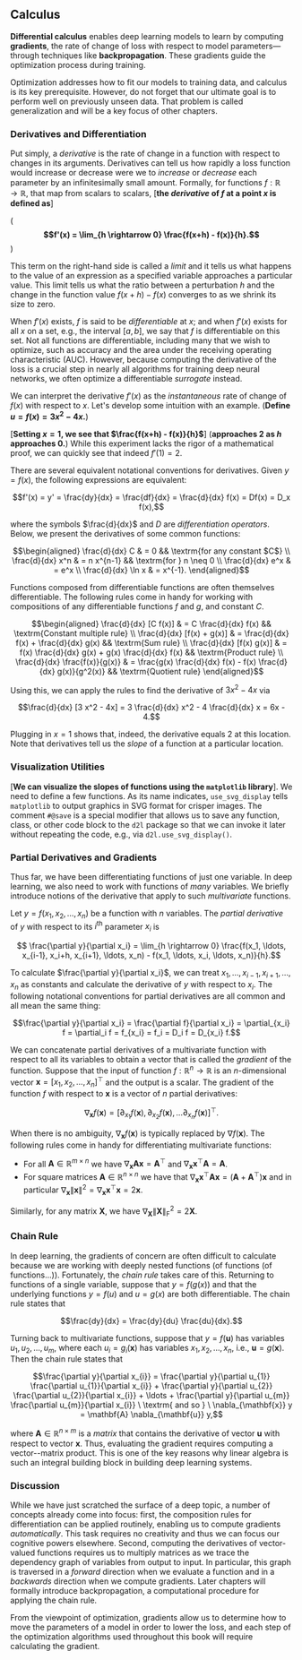 ## Calculus

**Differential calculus** enables deep learning models to learn by computing **gradients**, the rate of 
change of loss with respect to model parameters—through techniques like **backpropagation**. 
These gradients guide the optimization process during training. 

Optimization addresses how to fit our models to training data, and calculus is its key prerequisite. 
However, do not forget that our ultimate goal is to perform well on previously unseen data. 
That problem is called generalization and will be a key focus of other chapters.




### Derivatives and Differentiation

Put simply, a *derivative* is the rate of change
in a function with respect to changes in its arguments.
Derivatives can tell us how rapidly a loss function
would increase or decrease were we 
to *increase* or *decrease* each parameter
by an infinitesimally small amount.
Formally, for functions $f: \mathbb{R} \rightarrow \mathbb{R}$,
that map from scalars to scalars,
[**the *derivative* of $f$ at a point $x$ is defined as**]

(**$$f'(x) = \lim_{h \rightarrow 0} \frac{f(x+h) - f(x)}{h}.$$**)


This term on the right-hand side is called a *limit* 
and it tells us what happens 
to the value of an expression
as a specified variable 
approaches a particular value.
This limit tells us what 
the ratio between a perturbation $h$
and the change in the function value 
$f(x + h) - f(x)$ converges to 
as we shrink its size to zero.

When $f'(x)$ exists, $f$ is said 
to be *differentiable* at $x$;
and when $f'(x)$ exists for all $x$
on a set, e.g., the interval $[a,b]$, 
we say that $f$ is differentiable on this set.
Not all functions are differentiable,
including many that we wish to optimize,
such as accuracy and the area under the
receiving operating characteristic (AUC).
However, because computing the derivative of the loss 
is a crucial step in nearly all 
algorithms for training deep neural networks,
we often optimize a differentiable *surrogate* instead.


We can interpret the derivative 
$f'(x)$
as the *instantaneous* rate of change 
of $f(x)$ with respect to $x$.
Let's develop some intuition with an example.
(**Define $u = f(x) = 3x^2-4x$.**)


[**Setting $x=1$, we see that $\frac{f(x+h) - f(x)}{h}$**] (**approaches $2$
as $h$ approaches $0$.**)
While this experiment lacks 
the rigor of a mathematical proof,
we can quickly see that indeed $f'(1) = 2$.


There are several equivalent notational conventions for derivatives.
Given $y = f(x)$, the following expressions are equivalent:

$$f'(x) = y' = \frac{dy}{dx} = \frac{df}{dx} = \frac{d}{dx} f(x) = Df(x) = D_x f(x),$$

where the symbols $\frac{d}{dx}$ and $D$ are *differentiation operators*.
Below, we present the derivatives of some common functions:

$$\begin{aligned} \frac{d}{dx} C & = 0 && \textrm{for any constant $C$} \\ \frac{d}{dx} x^n & = n x^{n-1} && \textrm{for } n \neq 0 \\ \frac{d}{dx} e^x & = e^x \\ \frac{d}{dx} \ln x & = x^{-1}. \end{aligned}$$

Functions composed from differentiable functions 
are often themselves differentiable.
The following rules come in handy 
for working with compositions 
of any differentiable functions 
$f$ and $g$, and constant $C$.

$$\begin{aligned} \frac{d}{dx} [C f(x)] & = C \frac{d}{dx} f(x) && \textrm{Constant multiple rule} \\ \frac{d}{dx} [f(x) + g(x)] & = \frac{d}{dx} f(x) + \frac{d}{dx} g(x) && \textrm{Sum rule} \\ \frac{d}{dx} [f(x) g(x)] & = f(x) \frac{d}{dx} g(x) + g(x) \frac{d}{dx} f(x) && \textrm{Product rule} \\ \frac{d}{dx} \frac{f(x)}{g(x)} & = \frac{g(x) \frac{d}{dx} f(x) - f(x) \frac{d}{dx} g(x)}{g^2(x)} && \textrm{Quotient rule} \end{aligned}$$

Using this, we can apply the rules 
to find the derivative of $3 x^2 - 4x$ via

$$\frac{d}{dx} [3 x^2 - 4x] = 3 \frac{d}{dx} x^2 - 4 \frac{d}{dx} x = 6x - 4.$$

Plugging in $x = 1$ shows that, indeed, 
the derivative equals $2$ at this location. 
Note that derivatives tell us 
the *slope* of a function 
at a particular location.  




### Visualization Utilities

[**We can visualize the slopes of functions using the `matplotlib` library**].
We need to define a few functions. 
As its name indicates, `use_svg_display` 
tells `matplotlib` to output graphics 
in SVG format for crisper images. 
The comment `#@save` is a special modifier 
that allows us to save any function, 
class, or other code block to the `d2l` package 
so that we can invoke it later 
without repeating the code, 
e.g., via `d2l.use_svg_display()`.





### Partial Derivatives and Gradients

Thus far, we have been differentiating
functions of just one variable.
In deep learning, we also need to work
with functions of *many* variables.
We briefly introduce notions of the derivative
that apply to such *multivariate* functions.


Let $y = f(x_1, x_2, \ldots, x_n)$ be a function with $n$ variables. 
The *partial derivative* of $y$ 
with respect to its $i^\textrm{th}$ parameter $x_i$ is

$$ \frac{\partial y}{\partial x_i} = \lim_{h \rightarrow 0} \frac{f(x_1, \ldots, x_{i-1}, x_i+h, x_{i+1}, \ldots, x_n) - f(x_1, \ldots, x_i, \ldots, x_n)}{h}.$$


To calculate $\frac{\partial y}{\partial x_i}$, 
we can treat $x_1, \ldots, x_{i-1}, x_{i+1}, \ldots, x_n$ as constants 
and calculate the derivative of $y$ with respect to $x_i$.
The following notational conventions for partial derivatives 
are all common and all mean the same thing:

$$\frac{\partial y}{\partial x_i} = \frac{\partial f}{\partial x_i} = \partial_{x_i} f = \partial_i f = f_{x_i} = f_i = D_i f = D_{x_i} f.$$

We can concatenate partial derivatives 
of a multivariate function 
with respect to all its variables 
to obtain a vector that is called
the *gradient* of the function.
Suppose that the input of function 
$f: \mathbb{R}^n \rightarrow \mathbb{R}$ 
is an $n$-dimensional vector 
$\mathbf{x} = [x_1, x_2, \ldots, x_n]^\top$ 
and the output is a scalar. 
The gradient of the function $f$ 
with respect to $\mathbf{x}$ 
is a vector of $n$ partial derivatives:

$$\nabla_{\mathbf{x}} f(\mathbf{x}) = \left[\partial_{x_1} f(\mathbf{x}), \partial_{x_2} f(\mathbf{x}), \ldots
\partial_{x_n} f(\mathbf{x})\right]^\top.$$ 

When there is no ambiguity,
$\nabla_{\mathbf{x}} f(\mathbf{x})$ 
is typically replaced 
by $\nabla f(\mathbf{x})$.
The following rules come in handy 
for differentiating multivariate functions:

* For all $\mathbf{A} \in \mathbb{R}^{m \times n}$ we have $\nabla_{\mathbf{x}} \mathbf{A} \mathbf{x} = \mathbf{A}^\top$ and $\nabla_{\mathbf{x}} \mathbf{x}^\top \mathbf{A}  = \mathbf{A}$.
* For square matrices $\mathbf{A} \in \mathbb{R}^{n \times n}$ we have that $\nabla_{\mathbf{x}} \mathbf{x}^\top \mathbf{A} \mathbf{x}  = (\mathbf{A} + \mathbf{A}^\top)\mathbf{x}$ and in particular
$\nabla_{\mathbf{x}} \|\mathbf{x} \|^2 = \nabla_{\mathbf{x}} \mathbf{x}^\top \mathbf{x} = 2\mathbf{x}$.

Similarly, for any matrix $\mathbf{X}$, 
we have $\nabla_{\mathbf{X}} \|\mathbf{X} \|_\textrm{F}^2 = 2\mathbf{X}$. 



### Chain Rule

In deep learning, the gradients of concern
are often difficult to calculate
because we are working with 
deeply nested functions 
(of functions (of functions...)).
Fortunately, the *chain rule* takes care of this. 
Returning to functions of a single variable,
suppose that $y = f(g(x))$
and that the underlying functions 
$y=f(u)$ and $u=g(x)$ 
are both differentiable.
The chain rule states that 


$$\frac{dy}{dx} = \frac{dy}{du} \frac{du}{dx}.$$



Turning back to multivariate functions,
suppose that $y = f(\mathbf{u})$ has variables
$u_1, u_2, \ldots, u_m$, 
where each $u_i = g_i(\mathbf{x})$ 
has variables $x_1, x_2, \ldots, x_n$,
i.e.,  $\mathbf{u} = g(\mathbf{x})$.
Then the chain rule states that

$$\frac{\partial y}{\partial x_{i}} = \frac{\partial y}{\partial u_{1}} \frac{\partial u_{1}}{\partial x_{i}} + \frac{\partial y}{\partial u_{2}} \frac{\partial u_{2}}{\partial x_{i}} + \ldots + \frac{\partial y}{\partial u_{m}} \frac{\partial u_{m}}{\partial x_{i}} \ \textrm{ and so } \ \nabla_{\mathbf{x}} y =  \mathbf{A} \nabla_{\mathbf{u}} y,$$

where $\mathbf{A} \in \mathbb{R}^{n \times m}$ is a *matrix*
that contains the derivative of vector $\mathbf{u}$
with respect to vector $\mathbf{x}$.
Thus, evaluating the gradient requires 
computing a vector--matrix product. 
This is one of the key reasons why linear algebra 
is such an integral building block 
in building deep learning systems. 



### Discussion

While we have just scratched the surface of a deep topic,
a number of concepts already come into focus: 
first, the composition rules for differentiation
can be applied routinely, enabling
us to compute gradients *automatically*.
This task requires no creativity and thus 
we can focus our cognitive powers elsewhere.
Second, computing the derivatives of vector-valued functions 
requires us to multiply matrices as we trace 
the dependency graph of variables from output to input. 
In particular, this graph is traversed in a *forward* direction 
when we evaluate a function 
and in a *backwards* direction 
when we compute gradients. 
Later chapters will formally introduce backpropagation,
a computational procedure for applying the chain rule.

From the viewpoint of optimization, gradients allow us 
to determine how to move the parameters of a model
in order to lower the loss,
and each step of the optimization algorithms used 
throughout this book will require calculating the gradient.































